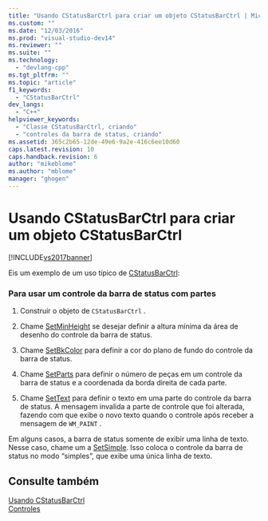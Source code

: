```yaml
---
title: "Usando CStatusBarCtrl para criar um objeto CStatusBarCtrl | Microsoft Docs"
ms.custom: ""
ms.date: "12/03/2016"
ms.prod: "visual-studio-dev14"
ms.reviewer: ""
ms.suite: ""
ms.technology: 
  - "devlang-cpp"
ms.tgt_pltfrm: ""
ms.topic: "article"
f1_keywords: 
  - "CStatusBarCtrl"
dev_langs: 
  - "C++"
helpviewer_keywords: 
  - "Classe CStatusBarCtrl, criando"
  - "controles da barra de status, criando"
ms.assetid: 365c2b65-12de-49e6-9a2e-416c6ee10d60
caps.latest.revision: 10
caps.handback.revision: 6
author: "mikeblome"
ms.author: "mblome"
manager: "ghogen"
---
```

# Usando CStatusBarCtrl para criar um objeto CStatusBarCtrl
[!INCLUDE[vs2017banner](../assembler/inline/includes/vs2017banner.md)]

Eis um exemplo de um uso típico de [CStatusBarCtrl](../mfc/reference/cstatusbarctrl-class.md):  
  
### Para usar um controle da barra de status com partes  
  
1.  Construir o objeto de `CStatusBarCtrl` .  
  
2.  Chame [SetMinHeight](../Topic/CStatusBarCtrl::SetMinHeight.md) se desejar definir a altura mínima da área de desenho do controle da barra de status.  
  
3.  Chame [SetBkColor](../Topic/CStatusBarCtrl::SetBkColor.md) para definir a cor do plano de fundo do controle da barra de status.  
  
4.  Chame [SetParts](../Topic/CStatusBarCtrl::SetParts.md) para definir o número de peças em um controle da barra de status e a coordenada da borda direita de cada parte.  
  
5.  Chame [SetText](../Topic/CStatusBarCtrl::SetText.md) para definir o texto em uma parte do controle da barra de status.  A mensagem invalida a parte de controle que foi alterada, fazendo com que exibe o novo texto quando o controle após receber a mensagem de `WM_PAINT` .  
  
 Em alguns casos, a barra de status somente de exibir uma linha de texto.  Nesse caso, chame um a [SetSimple](../Topic/CStatusBarCtrl::SetSimple.md).  Isso coloca o controle da barra de status no modo “simples”, que exibe uma única linha de texto.  
  
## Consulte também  
 [Usando CStatusBarCtrl](../mfc/using-cstatusbarctrl.md)   
 [Controles](../mfc/controls-mfc.md)